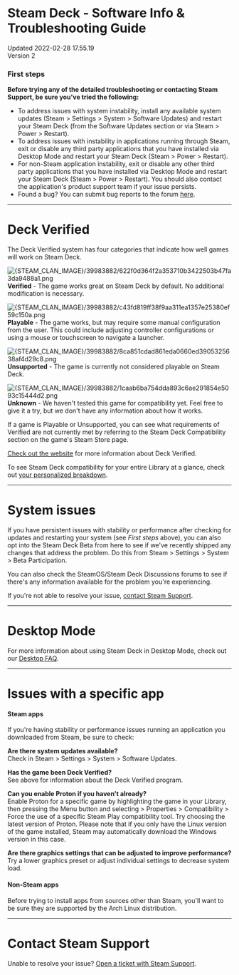 # Steam Deck - Software Info & Troubleshooting Guide
Updated 2022-02-28 17.55.19  
Version 2  

### First steps
**Before trying any of the detailed troubleshooting or contacting Steam Support, be sure you've tried the following:**  
* To address issues with system instability, install any available system updates (Steam > Settings > System > Software Updates) and restart your Steam Deck (from the Software Updates section or via Steam > Power > Restart).
* To address issues with instability in applications running through Steam, exit or disable any third party applications that you have installed via Desktop Mode and restart your Steam Deck (Steam > Power > Restart).
* For non-Steam application instability, exit or disable any other third party applications that you have installed via Desktop Mode and restart your Steam Deck (Steam > Power > Restart). You should also contact the application's product support team if your issue persists.
* Found a bug? You can submit bug reports to the forum [here](https://steamcommunity.com/app/1675200/discussions/1/).
   
---
  
# Deck Verified
  
The Deck Verified system has four categories that indicate how well games will work on Steam Deck.  
  
![{STEAM_CLAN_IMAGE}/39983882/622f0d364f2a353710b3422503b47fa3da9488a1.png]({STEAM_CLAN_IMAGE}/39983882/622f0d364f2a353710b3422503b47fa3da9488a1.png)  **Verified** - The game works great on Steam Deck by default. No additional modification is necessary.  
  
![{STEAM_CLAN_IMAGE}/39983882/c43fd819ff38f9aa311ea1357e25380ef59c150a.png]({STEAM_CLAN_IMAGE}/39983882/c43fd819ff38f9aa311ea1357e25380ef59c150a.png)  **Playable** - The game works, but may require some manual configuration from the user. This could include adjusting controller configurations or using a mouse or touchscreen to navigate a launcher.  
  
![{STEAM_CLAN_IMAGE}/39983882/8ca851cdad861eda0660ed3905325638af4d29c8.png]({STEAM_CLAN_IMAGE}/39983882/8ca851cdad861eda0660ed3905325638af4d29c8.png)  **Unsupported** - The game is currently not considered playable on Steam Deck.  
  
![{STEAM_CLAN_IMAGE}/39983882/1caab6ba754dda893c6ae291854e5093c15444d2.png]({STEAM_CLAN_IMAGE}/39983882/1caab6ba754dda893c6ae291854e5093c15444d2.png)  **Unknown** - We haven't tested this game for compatibility yet. Feel free to give it a try, but we don't have any information about how it works.  
  
If a game is Playable or Unsupported, you can see what requirements of Verified are not currently met by referring to the Steam Deck Compatibility section on the game's Steam Store page.  
  
[Check out the website](https://www.steamdeck.com/en/verified) for more information about Deck Verified.  
  
To see Steam Deck compatibility for your entire Library at a glance, check out [your personalized breakdown](https://store.steampowered.com/steamdeck/mygames).  
  
---
  
# System issues
  
If you have persistent issues with stability or performance after checking for updates and restarting your system (see *First steps* above), you can also opt into the Steam Deck Beta from here to see if we've recently shipped any changes that address the problem. Do this from Steam > Settings > System > Beta Participation.  
  
You can also check the SteamOS/Steam Deck Discussions forums to see if there's any information available for the problem you're experiencing.  
  
If you're not able to resolve your issue, [contact Steam Support](https://help.steampowered.com/en/wizard/HelpWithSteamDeck).  
  
---
  
# Desktop Mode
  
For more information about using Steam Deck in Desktop Mode, check out our [Desktop FAQ](https://help.steampowered.com/faqs/view/671A-4453-E8D2-323C).  
  
---
  
# Issues with a specific app
  
#### Steam apps
  
If you're having stability or performance issues running an application you downloaded from Steam, be sure to check:  
  
**Are there system updates available?**  
Check in Steam > Settings > System > Software Updates.  
  
**Has the game been Deck Verified?**    
See above for information about the Deck Verified program.  
  
**Can you enable Proton if you haven't already?**    
Enable Proton for a specific game by highlighting the game in your Library, then pressing the Menu button and selecting > Properties > Compatibility > Force the use of a specific Steam Play compatibility tool. Try choosing the latest version of Proton. Please note that if you only have the Linux version of the game installed, Steam may automatically download the Windows version in this case.  
  
**Are there graphics settings that can be adjusted to improve performance?**    
Try a lower graphics preset or adjust individual settings to decrease system load.  
#### Non-Steam apps
  
Before trying to install apps from sources other than Steam, you'll want to be sure they are supported by the Arch Linux distribution.  
  
---
  
# Contact Steam Support
  
Unable to resolve your issue? [Open a ticket with Steam Support](https://help.steampowered.com/en/wizard/HelpWithSteamDeck).